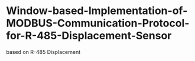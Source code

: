 # Window-based-Implementation-of-MODBUS-Communication-Protocol-for-R-485-Displacement-Sensor
based on R-485 Displacement 
